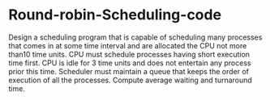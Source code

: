 # Round-robin-Scheduling-code
Design a scheduling program that is capable of scheduling many processes that comes in at some time interval and are allocated the CPU not more than10 time units. CPU must schedule processes having short execution time first. CPU is idle for 3 time units and does not entertain any process prior this time. Scheduler must maintain a queue that keeps the order of execution of all the processes. Compute average waiting and turnaround time.

